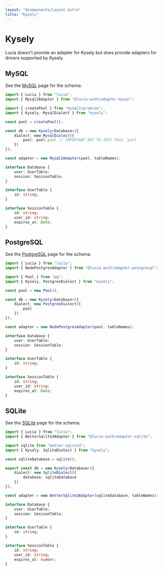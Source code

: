 ```yaml
---
layout: "@components/Layout.astro"
title: "Kysely"
---
```


# Kysely

Lucia doesn't provide an adapter for Kysely but does provide adapters for drivers supported by Kysely.

## MySQL

See the [MySQL]() page for the schema.

```ts
import { Lucia } from "lucia";
import { Mysql2Adapter } from "@lucia-auth/adapter-mysql";

import { createPool } from "mysql2/promise";
import { Kysely, MysqlDialect } from "kysely";

const pool = createPool();

const db = new Kysely<Database>({
	dialect: new MysqlDialect({
		pool: pool.pool // IMPORTANT NOT TO JUST PASS `pool`
	})
});

const adapter = new Mysql2Adapter(pool, tableNames);

interface Database {
	user: UserTable;
	session: SessionTable;
}

interface UserTable {
	id: string;
}

interface SessionTable {
	id: string;
	user_id: string;
	expires_at: Date;
}
```

## PostgreSQL

See the [PostgreSQL]() page for the schema.

```ts
import { Lucia } from "lucia";
import { NodePostgresAdapter } from "@lucia-auth/adapter-postgresql";

import { Pool } from "pg";
import { Kysely, PostgresDialect } from "kysely";

const pool = new Pool();

const db = new Kysely<Database>({
	dialect: new PostgresDialect({
		pool
	})
});

const adapter = new NodePostgresAdapter(pool, tableNames);

interface Database {
	user: UserTable;
	session: SessionTable;
}

interface UserTable {
	id: string;
}

interface SessionTable {
	id: string;
	user_id: string;
	expires_at: Date;
}
```

## SQLite

See the [SQLite]() page for the schema.

```ts
import { Lucia } from "lucia";
import { BetterSqlite3Adapter } from "@lucia-auth/adapter-sqlite";

import sqlite from "better-sqlite3";
import { Kysely, SqliteDialect } from "kysely";

const sqliteDatabase = sqlite();

export const db = new Kysely<Database>({
	dialect: new SqliteDialect({
		database: sqliteDatabase
	})
});

const adapter = new BetterSqlite3Adapter(sqliteDatabase, tableNames);

interface Database {
	user: UserTable;
	session: SessionTable;
}

interface UserTable {
	id: string;
}

interface SessionTable {
	id: string;
	user_id: string;
	expires_at: number;
}
```
